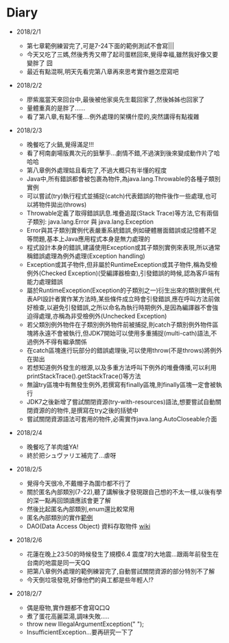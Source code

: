 # Diary

* 2018/2/1
    * 第七章範例練習完了,可是7-24下面的範例測試不會寫|||
    * 今天又吃了三媽,然後秀秀又帶了起司蛋糕回來,覺得幸福,雖然我好像又要變胖了 囧
    * 最近有點混啊,明天先看完第八章再來思考實作題怎麼寫吧

* 2018/2/2
    * 廖紫嵐當天來回台中,最後被他家吳先生載回家了,然後姊姊也回家了
    * 量體重真的是胖了......
    * 看了第八章,有點不懂....例外處理的架構什麼的,突然講得有點複雜

* 2018/2/3
    * 晚餐吃了火鍋,覺得滿足!!!
    * 看了柯南劇場版異次元的狙擊手...劇情不錯,不過演到後來變成動作片了哈哈哈
    * 第八章例外處理姑且看完了,不過大概只有半懂的程度
    * Java中,所有錯誤都會被包裹為物件,為java.lang.Throwable的各種子類別實例
    * 可以嘗試(try)執行程式並捕捉(catch)代表錯誤的物件後作一些處理,也可以將物件拋出(throws)
    * Throwable定義了取得錯誤訊息.堆疊追蹤(Stack Trace)等方法,它有兩個子類別: java.lang.Error 與 java.lang.Exception
    * Error與其子類別實例代表嚴重系統錯誤,例如硬體層面錯誤或記憶體不足等問題,基本上Java應用程式本身是無力處理的
    * 程式設計本身的錯誤,建議使用Exception或其子類別實例來表現,所以通常稱錯誤處理為例外處理(Exception handling)
    * Exception或其子物件,但非屬於RuntimeException或其子物件,稱為受檢例外(Checked Exception)(受編譯器檢查),引發錯誤的時候,認為客戶端有能力處理錯誤
    * 屬於RuntimeException(Exception的子類別之一)衍生出來的類別實例,代表API設計者實作某方法時,某些條件成立時會引發錯誤,應在呼叫方法前做好檢查,以避免引發錯誤,之所以命名為執行時期例外,是因為編譯器不會強迫得處理,亦稱為非受檢例外(Unchecked Exception)
    * 若父類別例外物件在子類別例外物件前被捕捉,則catch子類別例外物件區塊將永遠不會被執行,但JDK7開始可以使用多重捕捉(multi-cath)語法,不過例外不得有繼承關係
    * 在catch區塊進行玩部分的錯誤處理後,可以使用throw(不是throws)將例外在拋出
    * 若想知道例外發生的根源,以及多重方法呼叫下例外的堆疊傳播,可以利用printStackTrace().getStackTrace()等方法
    * 無論try區塊中有無發生例外,若撰寫有finally區塊,則finally區塊一定會被執行
    * JDK7之後新增了嘗試關閉資源(try-with-resources)語法,想要嘗試自動關閉資源的的物件,是撰寫在try之後的括號中
    * 嘗試關閉資源語法可套用的物件,必需實作java.lang.AutoCloseable介面

* 2018/2/4
    * 晚餐吃了羊肉爐YA!
    * 終於把シュヴァリエ補完了...虐呀

* 2018/2/5
    * 覺得今天很冷,不戴帽子為圍巾都不行了
    * 關於匿名內部類別(7-22),聽了講解後才發現跟自己想的不太一樣,以後有學的深一點再回頭讀應該會更了解
    * 然後比起匿名內部類別,enum還比較常用
    * 匿名內部類別的實作[範例](https://stackoverflow.com/questions/19265626/why-should-i-use-anonymous-classes-in-android-instead-of-class-redefinition)
    * DAO(Data Access Object) 資料存取物件 [wiki](https://zh.wikipedia.org/wiki/%E6%95%B0%E6%8D%AE%E8%AE%BF%E9%97%AE%E5%AF%B9%E8%B1%A1)

* 2018/2/6
    * 花蓮在晚上23:50的時候發生了規模6.4 震度7的大地震...跟兩年前發生在台南的地震是同一天QQ
    * 把第八章例外處理的範例練習完了,自動嘗試關閉資源的部分特別不了解
    * 今天倒垃圾發現,好像他們的員工都是些年輕人!?

* 2018/2/7
    * 偶是廢物,實作題都不會寫Q口Q
    * 煮了蛋花高麗菜湯,調味失敗.....
    * throw new IllegalArgumentException(" ");
    * InsufficientException...要再研究一下了

